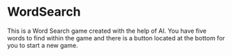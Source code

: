 # WordSearch
This is a Word Search game created with the help of AI. You have five words to find within the game and there is a button located at the bottom for you to start a new game. 
